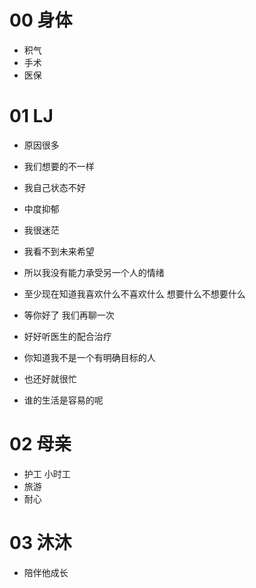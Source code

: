 # 00 身体

* 积气
* 手术
* 医保



# 01 LJ

* 原因很多
* 我们想要的不一样
* 我自己状态不好
* 中度抑郁
* 我很迷茫
* 我看不到未来希望
* 所以我没有能力承受另一个人的情绪
* 至少现在知道我喜欢什么不喜欢什么 想要什么不想要什么
* 等你好了 我们再聊一次
* 好好听医生的配合治疗

* 你知道我不是一个有明确目标的人
* 也还好就很忙
* 谁的生活是容易的呢



# 02 母亲

* 护工 小时工
* 旅游 
* 耐心



# 03 沐沐

* 陪伴他成长









